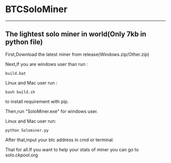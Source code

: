# BTCSoloMiner
---
The lightest solo miner in world(Only 7kb in python file)
---
First,Download the latest miner from release(Windows.zip/Other.zip)

Next,If you are windows user than run :
```
build.bat
```
Linux and Mac user run :
```
bash build.sh
```
 to install requirement with pip.

Then,run "SoloMiner.exe" for windows user.

Linux and Mac user run:
```
python Solominer.py
```

After that,input your btc address in cmd or terminal.

That for all.If you want to help your stats of miner you can go to solo.ckpool.org
